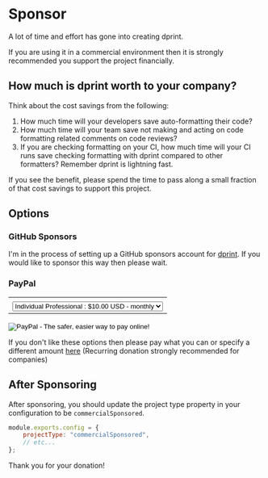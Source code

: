 # Sponsor

A lot of time and effort has gone into creating dprint.

If you are using it in a commercial environment then it is strongly recommended you support the project financially.

## How much is dprint worth to your company?

Think about the cost savings from the following:

1. How much time will your developers save auto-formatting their code?
2. How much time will your team save not making and acting on code formatting related comments on code reviews?
3. If you are checking formatting on your CI, how much time will your CI runs save checking formatting with dprint compared to other formatters? Remember dprint is lightning fast.

If you see the benefit, please spend the time to pass along a small fraction of that cost savings to support this project.

## Options

### GitHub Sponsors

I'm in the process of setting up a GitHub sponsors account for [dprint](https://github.com/dprint). If you would like to sponsor this way then please wait.

### PayPal

<form action="https://www.paypal.com/cgi-bin/webscr" method="post" target="_top">
<input type="hidden" name="cmd" value="_s-xclick">
<input type="hidden" name="hosted_button_id" value="J6D5Z6JEGRHMJ">
<table>
<tr><td><input type="hidden" name="on0" value=""></td></tr><tr><td><select name="os0">
	<option value="Individual Professional">Individual Professional : $10.00 USD - monthly</option>
	<option value="Small Team (2-15)">Small Team (2-15) : $25.00 USD - monthly</option>
	<option value="Medium Team (16-25)">Medium Team (16-25) : $75.00 USD - monthly</option>
	<option value="Large Team">Large Team : $150.00 USD - monthly</option>
	<option value="Large Company">Large Company : $500.00 USD - monthly</option>
</select> </td></tr>
</table>
<input type="hidden" name="currency_code" value="USD">
<input type="image" src="https://raw.githubusercontent.com/dprint/dprint/gh-pages/images/subscribe.png" border="0" name="submit" alt="PayPal - The safer, easier way to pay online!">
<img alt="" border="0" src="https://www.paypalobjects.com/en_US/i/scr/pixel.gif" width="1" height="1">
</form>

If you don't like these options then please pay what you can or specify a different amount [here](https://www.paypal.com/cgi-bin/webscr?cmd=_s-xclick&hosted_button_id=Z2LLZ62KCCAXW&source=url) (Recurring donation strongly recommended for companies)

## After Sponsoring

After sponsoring, you should update the project type property in your configuration to be `commercialSponsored`.

```js
module.exports.config = {
    projectType: "commercialSponsored",
    // etc...
};
```

Thank you for your donation!
